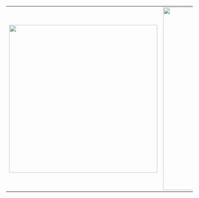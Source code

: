 <center>
  <table>
    <tr>
        <td>
          <img width="400px" align="center" 
               src="https://github-readme-stats.vercel.app/api/top-langs/?username=roberttstanley&hide=html,makefile,vhdl,c,qmake&langs_count=6&layout=compact&theme=dracula" />
      </td>
      <td>
          <img width="495px" align="center" src="https://github-readme-stats.vercel.app/api?username=roberttstanley&show_icons=true&count_private=true&theme=dracula" />
      </td>
    </tr>   
  </table>
</center>
